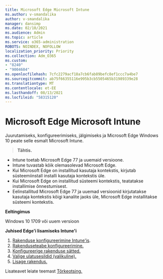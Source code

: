 ```yaml
---
title: Microsoft Edge Microsoft Intune
ms.author: v-smandalika
author: v-smandalika
manager: dansimp
ms.date: 02/10/2021
ms.audience: Admin
ms.topic: article
ms.service: o365-administration
ROBOTS: NOINDEX, NOFOLLOW
localization_priority: Priority
ms.collection: Adm_O365
ms.custom:
- "8240"
- "9004604"
ms.openlocfilehash: 7cfc2279acf18a7cb6fab89befc8ef1ccc7a4be7
ms.sourcegitcommit: ab75f66355116e995b3cb5505465b31989339e28
ms.translationtype: MT
ms.contentlocale: et-EE
ms.lasthandoff: 08/13/2021
ms.locfileid: "58315120"
---
```

# <a name="add-microsoft-edge-to-microsoft-intune"></a>Microsoft Edge Microsoft Intune

Juurutamiseks, konfigureerimiseks, jälgimiseks ja Microsoft Edge Windows 10 peate selle esmalt Microsoft Intune.

> **Tähtis.**
- Intune toetab Microsoft Edge 77 ja uuemaid versioone.
- Intune tuvastab kõik olemasolevad Microsoft Edge.
- Kui Microsoft Edge on installitud kasutaja kontekstis, kirjutab süsteemiinstall installi kasutaja kontekstis üle.
- Kui Microsoft Edge on installitud süsteemi kontekstis, teatatakse installimise õnnestumisest.
- Eelinstallitud Microsoft Edge 77 ja uuemad versioonid kirjutatakse kasutaja kontekstis kõigi kanalite jaoks üle, Microsoft Edge installitakse süsteemi kontekstis.

**Eeltingimus**

Windows 10 1709 või uuem versioon

**Juhised Edge'i lisamiseks Intune'i**

1. [Rakenduse konfigureerimine Intune'is](https://docs.microsoft.com/mem/intune/apps/apps-windows-edge).
2. [Rakenduseteabe konfigureerimine.](https://docs.microsoft.com/mem/intune/apps/apps-windows-edge)
3. [Konfigureerige rakenduse sätted.](https://docs.microsoft.com/mem/intune/apps/apps-windows-edge)
4. [Valige ulatusesildid (valikuline).](https://docs.microsoft.com/mem/intune/apps/apps-windows-edge)
5. [Lisage rakendus.](https://docs.microsoft.com/mem/intune/apps/apps-windows-edge)

Lisateavet leiate teemast [Tõrkeotsing.](https://docs.microsoft.com/mem/intune/apps/apps-windows-edge)




